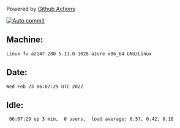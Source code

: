 Powered by [Github Actions](https://github.com/features/actions)

[![Auto commit](https://github.com/gyfary/workstation/workflows/Auto%20commit/badge.svg)](https://github.com/gyfary/workstation/actions?query=workflow%3A%22Auto+commit%22)

## Machine:
```
Linux fv-az147-280 5.11.0-1028-azure x86_64 GNU/Linux
```
## Date:
```
Wed Feb 23 06:07:29 UTC 2022
```
## Idle:
```
 06:07:29 up 3 min,  0 users,  load average: 0.57, 0.42, 0.18
```
